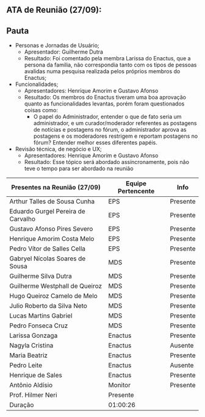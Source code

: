 ## ATA de Reunião (27/09):

## Pauta

* Personas e Jornadas de Usuário; 
  - Apresentador: Guilherme Dutra
  - Resultado: Foi comentado pela membra Larissa do Enactus, que a persona da familia, não correspondia tanto com os tipos de pessoas avalidas numa pesquisa realizada pelos próprios membros do Enactus;
* Funcionalidades; 
  - Apresentadores: Henrique Amorim e Gustavo Afonso
  - Resultado: Os membros do Enactus tiveram uma boa aprovação quanto as funcionalidades levantas, porém foram questionados coisas como:
    - O papel do Administrador, entender o que de fato seria um administrador, e um curador/moderador referentes as postagens de notícias e postagens no fórum, o administrador aprova as postagens e os moderadores restrigem e reportam postagens no fórum? Entender melhor esses diferentes papéis.
* Revisão técnica, de negócio e UX; 
  - Apresentadores: Henrique Amorim e Gustavo Afonso
  - Resultado: Esse tópico será abordado assíncronamente, pois não teve o tempo para ser abordado na reunião

| <b>Presentes na Reunião (27/09)</b> | <b>Equipe Pertencente</b> | <b>Info</b> |
| --- | --- | --- |
| Arthur Talles de Sousa Cunha | EPS | Presente |
| Eduardo Gurgel Pereira de Carvalho | EPS | Presente |
| Gustavo Afonso Pires Severo | EPS | Presente |
| Henrique Amorim Costa Melo | EPS | Presente |
| Pedro Vítor de Salles Cella | EPS | Presente |
| Gabryel Nícolas Soares de Sousa | MDS | Presente |
| Guilherme Silva Dutra | MDS | Presente |
| Guilherme Westphall de Queiroz | MDS | Presente |
| Hugo Queiroz Camelo de Melo | MDS | Presente |
| Julio Roberto da Silva Neto | MDS | Presente |
| Lucas Martins Gabriel | MDS | Presente |
| Pedro Fonseca Cruz | MDS | Presente |
| Larissa Gonzaga|Enactus|Presente|
| Nagyla Cristina|Enactus|Ausente|
| Maria Beatriz|Enactus|Presente|
| Pedro Leite|Enactus|Ausente|
| Henrique de Sales|Enactus|Presente|
| Antônio Aldísio | Monitor | Presente |
| Prof. Hilmer Neri|Presente|
| Duração | 01:00:26 |